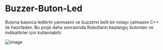 # Buzzer-Buton-Led
Butona basınca ledlerin yanmasını ve buzzerin belli bir notayı çalmasını C++ ile hazırladım. Bu proje daha sonrasında Robotların başlangıç butonları ve indikatörler için kullanılabilir.

![image](https://github.com/user-attachments/assets/fa8ff17e-1f10-49af-b7b4-3ad9247eae35)
